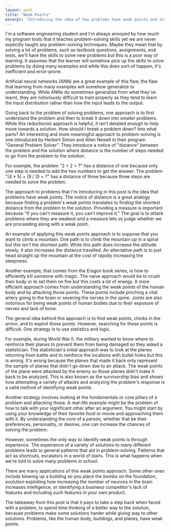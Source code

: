```yaml
---
layout: post
title: "Weak Points"
excerpt: "Introducing the idea of how problems have weak points and strategies for finding them."
---
```


I'm a software engineering student and I'm always annoyed by how much my program touts that it teaches problem-solving skills yet we are never explicitly taught any problem-solving techniques. Maybe they mean that by solving a lot of problems, such as textbook questions, assignments, and tests, we'll have the skills to solve new problems but this is a poor way of learning. It assumes that the learner will somehow pick up the skills to solve problems by doing many examples and while this does sort-of happen, it's inefficient and error-prone.

Artificial neural networks (ANN) are a great example of this flaw, the flaw that learning from many examples will somehow generalize to understanding. While ANNs do sometimes generalize from what they've learnt, they are notoriously difficult to train properly as they tend to learn the input distribution rather than how the input leads to the output.

Going back to the problem of solving problems, one approach is to first understand the problem and then to break it down into smaller problems. While this reductionist approach is helpful, it isn't detailed enough to help move towards a solution. How should I break a problem down? Into what parts? An interesting and more meaningful approach to problem-solving is one introduced by Herbert Simon and Allen Newell in their program "General Problem Solver". They introduce a notice of "distance" between the problem and the solution where distance is the number of steps needed to go from the problem to the solution.

For example, the problem "2 + 2 = ?" has a distance of one because only one step is needed to add the two numbers to get the answer. The problem "(4 * 5) + (9 / 3) = ?" has a distance of three because three steps are needed to solve the problem.

The approach to problems that I'm introducing in this post is the idea that problems have weak points. The notice of distance is a great analogy because finding a problem's weak points translates to finding the shortest distance from the problem to the solution. Providing a measure is important because "If you can't measure it, you can't improve it." The goal is to attack problems where they are weakest and a measure lets us judge whether we are proceeding along with a weak point.

An example of applying this weak points approach is to suppose that you want to climb a mountain. One path is to climb the mountain up in a spiral but this isn't the shortest path. While this path does increase the altitude slowly, it also increases the distance travelled. An alternative path is to just head straight up the mountain at the cost of rapidly increasing the steepness.

Another example, that comes from the Eragon book series, is how to efficiently kill someone with magic. The naive approach would be to crush their body or to set them on fire but this costs a lot of energy. A more efficient approach comes from understanding the weak points of the human body and by attacking those points. These points include pinching a vital artery going to the brain or severing the nerves in the spine. Joints are also notorious for being weak points of human bodies due to their exposure of nerves and lack of bone.

The general idea behind this approach is to find weak points, chinks in the armor, and to exploit those points. However, searching for these points is difficult. One strategy is to use statistics and logic.

For example, during World War II, the military wanted to know where to reinforce their planes to prevent them from being damaged so they asked a statistician. The statistician's initial approach was to look at the planes returning from battle and to reinforce the locations with bullet holes but this is wrong. It's wrong because the planes that made it back only represent the sample of planes that didn't go down due to an attack. The weak points of the plane were attacked by the enemy so those planes didn't make it back to be analyzed. This is also known as the survivorship bias and shows how attempting a variety of attacks and analyzing the problem's response is a valid method of identifying weak points.

Another strategy involves looking at the fundamentals or core pillars of a problem and attacking those. A real-life example might be the problem of how to talk with your significant other after an argument. You might start by using your knowledge of their favorite food or movie and approaching them with it. By understanding the core of a person, whether that be their preferences, personality, or desires, one can increase the chances of solving the problem.

However, sometimes the only way to identify weak points is through experience. The experience of a variety of solutions to many different problems leads to general patterns that aid in problem-solving. Patterns that act as shortcuts, escalators in a world of stairs. This is what happens when we're told to solve many problems in school.

There are many applications of this weak points approach. Some other ones include blowing up a building so you place the bombs on the foundation, evolution exploiting how increasing the number of neurons in the brain increases intelligence, or identifying a business competitor's lack of features and including such features in your own product.

The takeaway from this post is that it pays to take a step back when faced with a problem, to spend time thinking of a better way to the solution, because problems make some solutions harder while giving way to other solutions. Problems, like the human body, buildings, and planes, have weak points.
